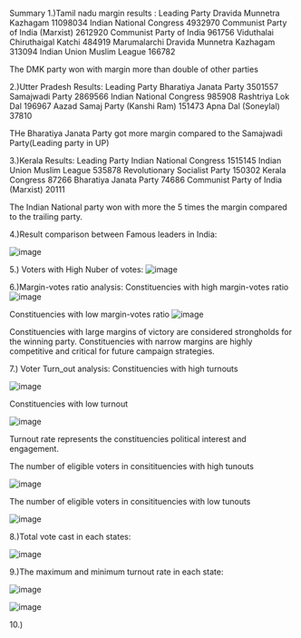 Summary
1.)Tamil nadu margin results :
Leading Party
Dravida Munnetra Kazhagam                 11098034
Indian National Congress                   4932970
Communist Party of India  (Marxist)        2612920
Communist Party of India                    961756
Viduthalai Chiruthaigal Katchi              484919
Marumalarchi Dravida Munnetra Kazhagam      313094
Indian Union Muslim League                  166782

The DMK party won with margin more than double of other parties

2.)Utter Pradesh Results:
Leading Party
Bharatiya Janata Party            3501557
Samajwadi Party                   2869566
Indian National Congress           985908
Rashtriya Lok Dal                  196967
Aazad Samaj Party (Kanshi Ram)     151473
Apna Dal (Soneylal)                 37810

THe Bharatiya Janata Party got more margin compared to the Samajwadi Party(Leading party in UP)

3.)Kerala Results:
Leading Party
Indian National Congress               1515145
Indian Union Muslim League              535878
Revolutionary Socialist Party           150302
Kerala Congress                          87266
Bharatiya Janata Party                   74686
Communist Party of India  (Marxist)      20111

The Indian National party won with more the 5 times the margin compared to the trailing party.

4.)Result comparison between Famous leaders in India:

![image](https://github.com/Ak1704/Election_result_analysis/assets/76145150/68880b04-3ab5-41a0-bd54-d34153e17771)

5.) Voters with High Nuber of votes:
![image](https://github.com/Ak1704/Election_result_analysis/assets/76145150/f2e6217c-bb33-4b32-8f33-eb28211a9958)

6.)Margin-votes ratio analysis:
Constituencies with high margin-votes ratio
![image](https://github.com/Ak1704/Election_result_analysis/assets/76145150/76ef9e8b-8525-405d-99ea-a773ff1ddb69)

Constituencies with low margin-votes ratio
![image](https://github.com/Ak1704/Election_result_analysis/assets/76145150/e785ebd6-926f-4869-85fa-17aa0dab9581)

Constituencies with large margins of victory are considered strongholds for the winning party.
Constituencies with narrow margins are highly competitive and critical for future campaign strategies.

7.) Voter Turn_out analysis:
Constituencies with high turnouts

![image](https://github.com/Ak1704/Election_result_analysis/assets/76145150/086c87d6-cf5a-4915-acf8-024107e752f2)

Constituencies with low turnout

![image](https://github.com/Ak1704/Election_result_analysis/assets/76145150/3983ba42-4637-4af9-9bc4-68fba1f3b438)

Turnout rate represents the constituencies political interest and engagement.

The number of eligible voters in consitituencies with high tunouts

![image](https://github.com/Ak1704/Election_result_analysis/assets/76145150/0cc13335-5298-444e-a210-8f53c4e44110)

The number of eligible voters in consitituencies with low tunouts

![image](https://github.com/Ak1704/Election_result_analysis/assets/76145150/02adbebb-11a9-4dbe-9e8b-65cdf4e22e0e)

8.)Total vote cast in each states:

![image](https://github.com/Ak1704/Election_result_analysis/assets/76145150/cad190b5-2728-4e99-96c2-35a1763c358e)

9.)The maximum and minimum turnout rate in each state:

![image](https://github.com/Ak1704/Election_result_analysis/assets/76145150/cb89764d-7bff-4690-a4eb-5135128c1c4b)

![image](https://github.com/Ak1704/Election_result_analysis/assets/76145150/1bf957e1-efce-498f-8f34-85e92f9dcd1c)


10.)

